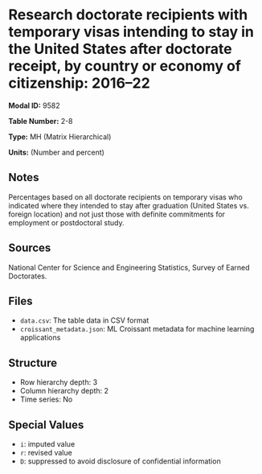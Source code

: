 # Research doctorate recipients with temporary visas intending to stay in the United States after doctorate receipt, by country or economy of citizenship: 2016&#8211;22

**Modal ID:** 9582

**Table Number:** 2-8

**Type:** MH (Matrix Hierarchical)

**Units:** (Number and percent)

## Notes

Percentages based on all doctorate recipients on temporary visas who indicated where they intended to stay after graduation (United States vs. foreign location) and not just those with definite commitments for employment or postdoctoral study.

## Sources

National Center for Science and Engineering Statistics, Survey of Earned Doctorates.

## Files

- `data.csv`: The table data in CSV format
- `croissant_metadata.json`: ML Croissant metadata for machine learning applications

## Structure

- Row hierarchy depth: 3
- Column hierarchy depth: 2
- Time series: No

## Special Values

- `i`: imputed value
- `r`: revised value
- `D`: suppressed to avoid disclosure of confidential information
